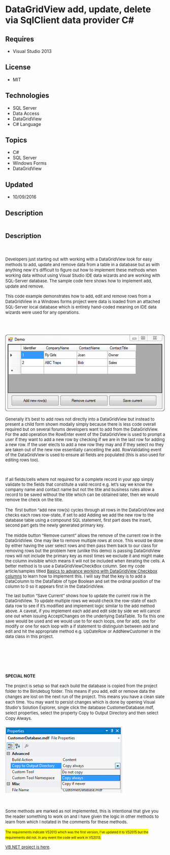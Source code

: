 # DataGridView add, update, delete via SqlClient data provider C#
## Requires
- Visual Studio 2013
## License
- MIT
## Technologies
- SQL Server
- Data Access
- DataGridView
- C# Language
## Topics
- C#
- SQL Server
- Windows Forms
- DataGridView
## Updated
- 10/09/2016
## Description

<h1><span style="font-size:20px; font-weight:bold">Description</span></h1>
<p><span style="font-size:small">&nbsp;</span></p>
<p><span style="font-size:small">Developers just starting out with working with a DataGridView look for easy methods to add, update and remove data from a table in a database but as with anything new it's difficult to figure out how to implement these methods
 when working data without using Visual Studio IDE data wizards and are working with SQL-Server database. The sample code here shows how to implement add, update and remove.&nbsp;</span></p>
<p><span style="font-size:small"><span style="font-size:small">This code example demonstrates how to add, edit and remove rows from a DataGridView in a Windows forms project were data is loaded from an attached SQL-Server local database which is entirely hand-coded
 meaning on IDE data wizards were used for any operations.</span></span><em><span style="font-size:small">
</span></em></p>
<p><em>&nbsp;</em></p>
<p><em></p>
<p><br>
<img id="145310" src="145310-p1.jpg" alt="" width="502" height="240"></p>
</em><span style="font-size:small">
<p><span style="font-size:small">Generally it&rsquo;s best to add rows not directly into a DataGridView but instead to present a child form shown modally simply because there is less code overall required but on several forums developers want to add from the
 DataGridView. For the add operation the RowEnter event of the DataGridView is used to prompt a user if they want to add a new row by checking if we are in the last row for adding a new row. If the user elects to add a new row they may and if they select no
 they are taken out of the new row essentially cancelling the add. RowValidating event of the DataGridView is used to ensure all fields are populated (this is also used for editing rows too).&nbsp;</span></p>
</span><span style="font-size:small">
<p><br>
<br>
<span style="font-size:small">If all fields/cells where not required for a complete record in your app simply validate to the fields that constitute a valid record e.g. let&rsquo;s say we know the company name and contact name but not the title and business
 rules allow a record to be saved without the title which can be obtained later, then we would remove the check on the title.</span><br>
<br>
<span style="font-size:small">The &nbsp;first button &ldquo;add new row(s) cycles through all rows in the DataGridView and checks each rows row-state, if set to add Adding we add the new row to the database table using a compound SQL statement, first part does
 the insert, second part gets the newly generated primary key.&nbsp;</span><br>
<br>
<span style="font-size:small">The middle button &ldquo;Remove current&rdquo; allows the remove of the current row in the DataGridView. One may like to remove multiple rows at once. This would be done by either having the user select rows and then pass them
 back to our class for removing rows but the problem here (unlike this demo) is passing DataGridView rows will not include the primary key as most times we exclude it and might make the column invisible which means it will not be included when iterating the
 cells. A better method is to use a DataGridViewCheckBox column. See my code article/samples titled
<a href="https://code.msdn.microsoft.com/Bascis-to-advance-working-7b757af3">Basics to advance working with DataGridView Checkbox columns</a> to learn how to implement this. I will say that the key is to add a DataColumn to the DataTable of type Boolean and
 set the ordinal position of the column to 0 so it appears first in the DataGridView.</span></p>
</span><span style="font-size:small"><span style="font-size:small">
<p>The last button &ldquo;Save Current&rdquo; shows how to update the current row in the DataGridView. To update multiple rows we would check the row-state of each data row to see if it&rsquo;s modified and implement logic similar to the add method above. A
 caveat, if you implement each add and edit side by side we will cancel one out when issuing AcceptChanges on the underlying DataTable. To fix this one save would be used and we would use to for each loops, one for add, one for modify or one for each loop with
 a if statement to distinguish between add and edit and hit the appropriate method e.g. UpDateRow or AddNewCustomer in the data class in this project.</p>
</span></span>
<p></p>
<p>&nbsp;</p>
<p>&nbsp;</p>
<p>&nbsp;</p>
<p><strong><span style="font-size:small">SPECIAL NOTE</span></strong></p>
<p><span style="font-size:small">The project is setup so that each build the database is copied from the project folder to the Bin\debug folder. This means if you add, edit or remove data the changes are lost on the next run of the project. This means you have
 a clean slate each time. You may want to persist changes which is done by opening Visual Studio's Solution Explorer, single click the database CustomerDatabase.mdf, select properties, select the property Copy to Output Directory and then select Copy Always.<br>
<br>
<img id="145309" src="145309-p2.jpg" alt="" width="369" height="209"></span></p>
<p><span style="font-size:small"><br>
</span></p>
<p><span style="font-size:small">Some methods are marked as not implemented, this is intentional that give you the reader something to work on and I have given the logic in other methods to learn from which I notated in the comments for these methods.</span></p>
<p><span style="background-color:#ffff00"><span style="font-size:x-small">The requirements indicate VS2013 which was the first version, I've updated it to VS2015 but the requirements did not. In any event the code will work in VS2013.</span></span></p>
<p><span style="font-size:small"><a href="https://code.msdn.microsoft.com/DataGridView-add-update-77654944">VB.NET project is here</a>.</span></p>

